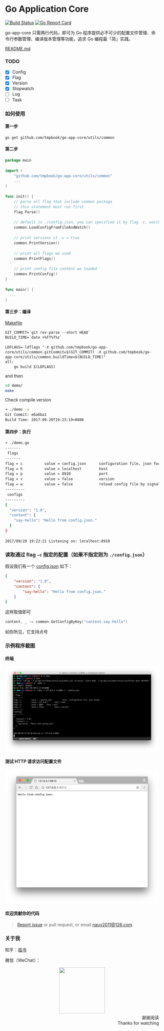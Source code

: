 

<h1>Go Application Core</h1>

[![Build Status](https://travis-ci.org/tmpbook/go-app-core.svg?branch=master)](https://travis-ci.org/tmpbook/go-app-core) [![Go Report Card](https://goreportcard.com/badge/github.com/tmpbook/go-app-core)](https://goreportcard.com/report/github.com/tmpbook/go-app-core)

go-app-core 只需两行代码，即可为 Go 程序提供必不可少的配置文件管理、命令行参数管理、编译版本管理等功能，追求 Go 编程最「简」实践。

[README.md](README.md)

### TODO

- [x] Config
- [x] Flag
- [x] Version
- [x] Stopwatch
- [ ] Log
- [ ] Task

### 如何使用

#### 第一步

```
go get github.com/tmpbook/go-app-core/utils/common
```

#### 第二步
```go
package main

import (
    "github.com/tmpbook/go-app-core/utils/common"
    ...
)

func init() {
	// parse all flag that include common package
	// this statement must run first
	flag.Parse()

	// default is ./config.json, you can specified it by flag -c, watch signal to reload config file(CMD:kill -s SIGHUP [pid]) by add -w when start 
	common.LoadConfigFromFileAndWatch()

	// print versions if -v = true
	common.PrintVersion()

	// print all flags we used
	common.PrintFlags()

	// print config file content we loaded
	common.PrintConfig()
}

func main() {
  ...
}
```

#### 第三步：编译

[Makefile](/demo/Makefile)
```
GIT_COMMIT=`git rev-parse --short HEAD`
BUILD_TIME=`date +%FT%T%z`

LDFLAGS=-ldflags "-X github.com/tmpbook/go-app-core/utils/common.gitCommit=$(GIT_COMMIT) -X github.com/tmpbook/go-app-core/utils/common.buildTime=$(BUILD_TIME)"
all:
	go build $(LDFLAGS)
```
and then
```bash
cd demo/
make
```

Check compile version
```bash
➜ ./demo -v
Git Commit: e6a6ba1
Build Time: 2017-09-20T19:23:19+0800
```

#### 第四步：执行
```bash
➜ ./demo.go
-------
 flags
-------
flag = c          value = config.json      configuration file, json format
flag = h          value = localhost        host
flag = p          value = 8910             port
flag = v          value = false            version
flag = w          value = false            reload config file by signal (kill -s SIGHUP [pid])
---------
 configs
---------
{
  "version": "1.0",
  "content": {
    "say-hello": "Hello from config.json."
  }
}

2017/09/20 19:22:21 Listening on: localhost:8910
```

### 读取通过 flag `-c` 指定的配置（如果不指定则为 `./config.json`）

假设我们有一个 [config.json](/demo/config.json) 如下：
```json
{
    "version": "1.0",
    "content": {
        "say-hello": "Hello from config.json."
    }
}
```

这样取值即可
```go
content, _ := common.GetConfigByKey("content.say-hello")
```
如你所见，它支持点号

### 示例程序截图

#### 终端
![demo](/images/terminal.png)


#### 测试 HTTP 请求访问配置文件

![chrome](/images/chrome.png)

#### 欢迎贡献你的代码
> [Report issue](https://github.com/tmpbook/go-app-core/issues/new) or pull request, or email nauy2011@126.com.

### 关于我

知乎：[临书](https://www.zhihu.com/people/tmpbook/activities)

微信（WeChat）：

<div align=center>
    <img width="150" height="150" src="https://github.com/tmpbook/Django-with-ElasticSearch/blob/master/Wechat.jpeg"/>
</div>

<div align=right>谢谢阅读</div>
<div align=right>Thanks for watching</div>
